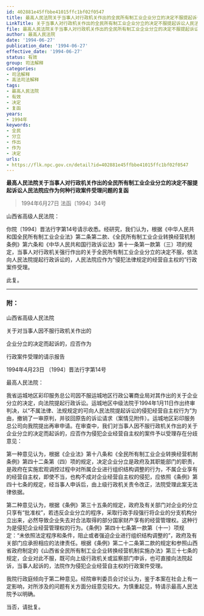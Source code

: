 ```yaml
---
id: 402881e45ffbbe41015ffc1bf02f0547
title: 最高人民法院关于当事人对行政机关作出的全民所有制工业企业分立的决定不服提起诉讼人民法院应作为何种行政案件受理问题的复函
LinkTitle: 关于当事人对行政机关作出的全民所有制工业企业分立的决定不服提起诉讼人民法院应作为何种行政案件受理问题的复函
file: 最高人民法院关于当事人对行政机关作出的全民所有制工业企业分立的决定不服提起诉讼人民法院应作为何种行政案件受理问题的复函_19940627_402881e45ffbbe41015ffc1bf02f0547.docx
author: 最高人民法院
date: '1994-06-27'
publication_date: '1994-06-27'
effective_date: '1994-06-27'
status: 有效
group: 司法解释
categories:
- 司法解释
- 高法司法解释
tags:
- 最高人民法院
- 有效
- 决定
- 复函
years:
- 1994年
keywords:
- 全民
- 分立
- 作出
- 作为
- 决定
urls:
- https://flk.npc.gov.cn/detail?id=402881e45ffbbe41015ffc1bf02f0547
---
```


**最高人民法院关于当事人对行政机关作出的全民所有制工业企业分立的决定不服提起诉讼人民法院应作为何种行政案件受理问题的复函**

> 1994年6月27日 法函〔1994〕34号

山西省高级人民法院：

你院〔1994〕晋法行字第14号请示收悉。经研究，我们认为，根据《中华人民共和国全民所有制工业企业法》第二条第二款、《全民所有制工业企业转换经营机制条例》第六条和《中华人民共和国行政诉讼法》第十一条第一款第（三）项的规定，当事人对行政机关强行作出的关于全民所有制工业企业分立的决定不服，依法向人民法院提起行政诉讼的，人民法院应作为“侵犯法律规定的经营自主权的”行政案件受理。

此复。

---

### 附：

山西省高级人民法院

关于对当事人因不服行政机关作出的

企业分立的决定而起诉的，应否作为

行政案件受理的请示报告

1994年4月23日 〔1994〕晋法行字第14号

最高人民法院：

我省运城地区彩印服务总公司因不服运城地区行政公署商业局对其作出的关于企业分立的决定，向法院提起行政诉讼。运城地区中级法院于1994年1月11日作出终审判决，以“不属法律、法规规定的可向人民法院提起诉讼的侵犯经营自主权行为”为由，撤销了一审原判，并驳回原告的诉讼请求（案情见附件）。运城地区彩印服务总公司向我院提出再审申请。在审查中，我们对当事人因不服行政机关作出的关于企业分立的决定而起诉的，应否作为侵犯企业经营自主权的案件予以受理存在分歧意见：

第一种意见认为，根据《企业法》第十八条和《全民所有制工业企业转换经营机制条例》第四十二条第（四）项的规定，决定企业分立是政府及其职能部门的职责，是政府在实施宏观调控过程中对所属企业进行组织结构调整的行为，不属企业享有的经营自主权，即使不当，也构不成对企业经营自主权的侵犯，应依照《条例》第四十七条的规定，经当事人申诉后，由上级行政机关责令改正，法院受理此案无法律依据。

第二种意见认为，根据《条例》第三十五条的规定，政府及有关部门对企业的分立只享有“批准权”，若违反企业分立的程序，采取行政手段强行将企业的分支机构分立出来，必然导致企业失去对合法取得的部分国家财产享有的经营管理权。这种行为是侵犯企业经营管理权的行为。《条例》第四十七条第一款第（十一）项规定：“未依照法定程序和条件，阻止或者强迫企业进行组织结构调整的”，政府及有关部门应承担相应的法律责任。根据《条例》第二十二条第二款的规定和参照山西省政府制定的《山西省全民所有制工业企业转换经营机制实施办法》第三十七条的规定，企业对此不服，既可向上级行政机关或监察部门申诉，也可直接向法院起诉，当事人起诉的，法院作为侵犯企业经营自主权的行政案件受理。

我院行政庭倾向于第二种意见。经院审判委员会讨论认为，鉴于本案在社会上有一定影响，对所涉及的问题有关方面分歧意见较大。为慎重起见，特请示最高人民法院予以明确。

当否，请批复。
